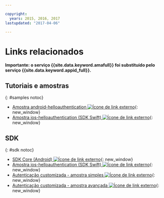 ```yaml
---

copyright:
  years: 2015, 2016, 2017
lastupdated: "2017-04-06"

---
```


# Links relacionados

**Importante: o serviço {{site.data.keyword.amafull}} foi substituído pelo serviço {{site.data.keyword.appid_full}}.**

## Tutoriais e amostras
{: #samples notoc}

* [Amostra
android-helloauthentication ![Ícone de link externo](../../icons/launch-glyph.svg "External link icon")](https://github.com/ibm-bluemix-mobile-services/bms-samples-android-helloauthentication){: new_window}
* [Amostra ios-helloauthentication (SDK Swift) ![Ícone de link externo](../../icons/launch-glyph.svg "External link icon")](https://github.com/ibm-bluemix-mobile-services/bms-samples-swift-helloauthentication){: new_window}

## SDK
{: #sdk notoc}

* [SDK Core (Android) ![Ícone de link externo](../../icons/launch-glyph.svg "External link icon")](https://github.com/ibm-bluemix-mobile-services/bms-clientsdk-android-core){: new_window}
* [Amostra ios-helloauthentication (SDK Swift) ![Ícone de link externo](../../icons/launch-glyph.svg "External link icon")](https://github.com/ibm-bluemix-mobile-services/bms-samples-swift-helloauthentication){: new_window}
* [Autenticação customizada - amostra simples ![Ícone de link externo](../../icons/launch-glyph.svg "External link icon")](https://github.com/ibm-bluemix-mobile-services/bms-mca-custom-identity-provider-sample){: new_window}
* [Autenticação customizada - amostra avançada ![Ícone de link externo](../../icons/launch-glyph.svg "External link icon")](https://github.com/ibm-bluemix-mobile-services/bms-mca-custom-identity-provider-with-user-management){: new_window}
